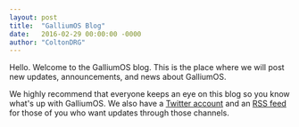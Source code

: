 ```yaml
---
layout: post
title:  "GalliumOS Blog"
date:   2016-02-29 00:00:00 -0000
author: "ColtonDRG"
---
```

Hello. Welcome to the GalliumOS blog. This is the place where we will post new updates, announcements, and news about GalliumOS.

We highly recommend that everyone keeps an eye on this blog so you know what's up with GalliumOS. We also have a [Twitter account](https://twitter.com/galliumos) and an [RSS feed](https://blog.galliumos.org/feed.xml) for those of you who want updates through those channels.
